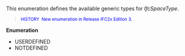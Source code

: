 ﻿This enumeration defines the available generic types for _IfcSpaceType_.

> <font color="#0000FF"><small>HISTORY  New enumeration
      in Release IFC2x Edition 3.</small></font>

**Enumeration**

* USERDEFINED 
* NOTDEFINED
